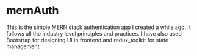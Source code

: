# mernAuth
This is the simple MERN stack authentication app I created a while ago. It follows all the industry level principles and practices. I have also used Bootstrap for designing UI in frontend and redux_toolkit for state management
